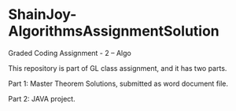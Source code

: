 # ShainJoy-AlgorithmsAssignmentSolution
Graded Coding Assignment - 2 – Algo

This repository is part of GL class assignment, and it has two parts.

Part 1: Master Theorem Solutions, submitted as word document file.

Part 2:  JAVA project.
